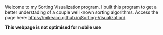 Welcome to my Sorting Visualization program. I built this program to get a better understading of a couple well known sorting algorithms. Access the page here: https://mikeaco.github.io/Sorting-Visualization/

**This webpage is not optimised for mobile use**
